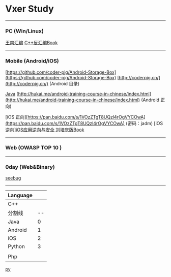 # **Vxer Study** #

--------------------------------------------------------------------------

### PC (Win/Linux)

[王爽汇编](https://item.jd.com/10238776646.html)
[C++反汇编Book](https://item.jd.com/1247883026.html)

---------------------------------------------------------------------------

### Mobile (Android/iOS)
[https://github.com/coder-pig/Android-Storage-Box](https://github.com/coder-pig/Android-Storage-Box)
[http://coderpig.cn/](http://coderpig.cn/)  (Android 目录)


[Java](http://www.uzzf.com/qudong/101932.html)
[http://hukai.me/android-training-course-in-chinese/index.html](http://hukai.me/android-training-course-in-chinese/index.html)  (Android 正向)


[iOS 正向][https://pan.baidu.com/s/1VOzZTgT8UQzl4rOgVYCOwA](https://pan.baidu.com/s/1VOzZTgT8UQzl4rOgVYCOwA)  (密码：jadm)
[iOS 逆向][iOS应用逆向与安全 刘培庆版Book](https://item.jd.com/12361729.html)




---------------------------------------------------------------------------

### Web (OWASP TOP 10 )

---------------------------------------------------------------------------

### 0day (Web&Binary)
[seebug](https://www.seebug.org/)

---------------------------------------------------------------------------


| Language |     |
| -------- | --- |
| C++      |     |
| 分割线   | --  |
| Java     | 0   |
| Android  | 1   |
| iOS      | 2   |
| Python   | 3   |
|          |     |
| Php  |     |

[py](https://www.liaoxuefeng.com/wiki/0014316089557264a6b348958f449949df42a6d3a2e542c000)

